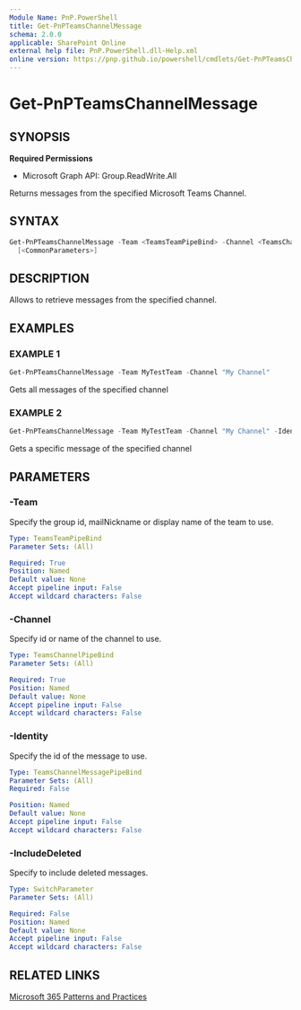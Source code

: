 ```yaml
---
Module Name: PnP.PowerShell
title: Get-PnPTeamsChannelMessage
schema: 2.0.0
applicable: SharePoint Online
external help file: PnP.PowerShell.dll-Help.xml
online version: https://pnp.github.io/powershell/cmdlets/Get-PnPTeamsChannelMessage.html
---
```

 
# Get-PnPTeamsChannelMessage

## SYNOPSIS

**Required Permissions**

  * Microsoft Graph API: Group.ReadWrite.All

Returns messages from the specified Microsoft Teams Channel.

## SYNTAX

```powershell
Get-PnPTeamsChannelMessage -Team <TeamsTeamPipeBind> -Channel <TeamsChannelPipeBind> [-Identity <TeamsChannelMessagePipeBind>] [-IncludeDeleted]
  [<CommonParameters>]
```

## DESCRIPTION

Allows to retrieve messages from the specified channel.

## EXAMPLES

### EXAMPLE 1
```powershell
Get-PnPTeamsChannelMessage -Team MyTestTeam -Channel "My Channel"
```

Gets all messages of the specified channel

### EXAMPLE 2

```powershell
Get-PnPTeamsChannelMessage -Team MyTestTeam -Channel "My Channel" -Identity 1653089769293
```

Gets a specific message of the specified channel

## PARAMETERS

### -Team
Specify the group id, mailNickname or display name of the team to use.

```yaml
Type: TeamsTeamPipeBind
Parameter Sets: (All)

Required: True
Position: Named
Default value: None
Accept pipeline input: False
Accept wildcard characters: False
```

### -Channel
Specify id or name of the channel to use.

```yaml
Type: TeamsChannelPipeBind
Parameter Sets: (All)

Required: True
Position: Named
Default value: None
Accept pipeline input: False
Accept wildcard characters: False
```

### -Identity
Specify the id of the message to use.

```yaml
Type: TeamsChannelMessagePipeBind
Parameter Sets: (All)
Required: False

Position: Named
Default value: None
Accept pipeline input: False
Accept wildcard characters: False
```

### -IncludeDeleted
Specify to include deleted messages.

```yaml
Type: SwitchParameter
Parameter Sets: (All)

Required: False
Position: Named
Default value: None
Accept pipeline input: False
Accept wildcard characters: False
```

## RELATED LINKS

[Microsoft 365 Patterns and Practices](https://aka.ms/m365pnp)
